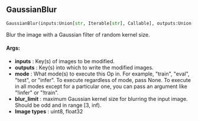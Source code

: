 ## GaussianBlur
```python
GaussianBlur(inputs:Union[str, Iterable[str], Callable], outputs:Union[str, Iterable[str]], mode:Union[NoneType, str, Iterable[str]]=None, blur_limit:Union[int, Tuple[int, int]]=7)
```
Blur the image with a Gaussian filter of random kernel size.



#### Args:

* **inputs** :  Key(s) of images to be modified.
* **outputs** :  Key(s) into which to write the modified images.
* **mode** :  What mode(s) to execute this Op in. For example, "train", "eval", "test", or "infer". To execute            regardless of mode, pass None. To execute in all modes except for a particular one, you can pass an argument            like "!infer" or "!train".
* **blur_limit** :  maximum Gaussian kernel size for blurring the input image. Should be odd and in range [3, inf).
* **Image types** :         uint8, float32    